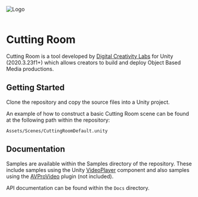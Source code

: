 ![Logo](https://user-images.githubusercontent.com/30237636/153431521-addef1a6-1031-4da9-827e-39013238c195.png)</br></br>

# Cutting Room

Cutting Room is a tool developed by [Digital Creativity Labs](https://digitalcreativity.ac.uk/) for Unity (2020.3.23f1+) which allows creators to build and deploy Object Based Media productions.

## Getting Started

Clone the repository and copy the source files into a Unity project.

An example of how to construct a basic Cutting Room scene can be found at the following path within the repository:

`Assets/Scenes/CuttingRoomDefault.unity`

## Documentation

Samples are available within the Samples directory of the repository. These include samples using the Unity [VideoPlayer](https://docs.unity3d.com/ScriptReference/Video.VideoPlayer.html) component and also samples using the [AVProVideo](https://renderheads.com/products/avpro-video/) plugin (not included).

API documentation can be found within the `Docs` directory.
